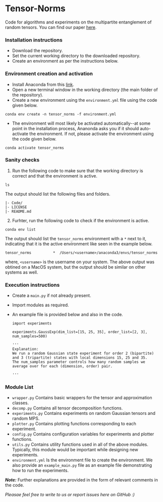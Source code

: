 # Tensor-Norms
Code for algorithms and experiments on the multipartite entanglement of random tensors. You can find our paper [here](https://arxiv.org/abs/2209.11754).

### Installation instructions
- Download the repository.
- Set the current working directory to the downloaded repository.
- Create an environment as per the instructions below.

### Environment creation and activation
- Install Anaconda from this [link](https://www.anaconda.com/download).
- Open a new terminal window in the working directory (the main folder of the repository).
- Create a new environment using the ```environment.yml``` file using the code given below.
```
conda env create -n tensor_norms -f environment.yml
```
- The environment will most likely be activated automatically--at some point in the installation process, Ananonda asks you if it should auto-activate the environment. If not, please activate the environment using the code given below.
```
conda activate tensor_norms
```

### Sanity checks
1. Run the following code to make sure that the working directory is correct and that the environment is active.
```
ls
```
The output should list the following files and folders.
```
|- Code/
|- LICENSE
|- README.md
```
2. Furhter, run the following code to check if the environment is active.
```
conda env list
```
The output should list the ```tensor_norms``` environment with a ```*``` next to it, indicating that it is the active environment like seen in the example below.
```
tensor_norms          *  /Users/<username>/anaconda3/envs/tensor_norms
```
where, ```<username>``` is the username on your system. The above output was obtined on a MacOS system, but the output should be similar on other systems as well.
  
### Execution instructions
- Create a ```main.py``` if not already present.
- Import modules as required.
- An example file is provided below and also in the code.

  ```
  import experiments

  experiments.GaussExp(dim_list=[15, 25, 35], order_list=[2, 3], num_samples=500)

  '''
  Explanation:
  We run a random Gaussian state experiment for order 2 (bipartite) and 3 (tripartite) states with local dimensions 15, 25 and 35.
  The num_samples parameter controls how many random samples we average over for each (dimension, order) pair.
  
  '''
  ```

### Module List
- ```wrapper.py``` Contains basic wrappers for the tensor and approximation classes.
- ```decomp.py``` Contains all tensor decomposition functions.
- ```experiments.py``` Contains experiments on random Gaussian tensors and random MPS.
- ```plotter.py``` Contains plotting functions corresponding to each experiment.
- ```config.py``` Contains configuration variables for experiments and plotter functions.
- ```utils.py``` Contains utility functions used in all of the above modules. Typically, this module would be important while designing new experiments.
- ```environment.yml``` Is the environment file to create the environment.
We also provide an ```example_main.py``` file as an example file demonstrating how to run the experiments.


**_Note:_** Further explanations are provided in the form of relevant comments in the code.


_Pleasae feel free to write to us or report issues here on GitHub :)_